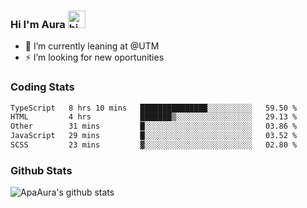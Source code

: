 ### Hi I'm Aura <img src="https://user-images.githubusercontent.com/1303154/88677602-1635ba80-d120-11ea-84d8-d263ba5fc3c0.gif" width="28px" alt="hi">

- 🔭 I’m currently leaning at @UTM
- ⚡ I’m looking for new oportunities


### Coding Stats

<!--START_SECTION:waka-->

```txt
TypeScript   8 hrs 10 mins   ███████████████░░░░░░░░░░   59.50 %
HTML         4 hrs           ███████▒░░░░░░░░░░░░░░░░░   29.13 %
Other        31 mins         █░░░░░░░░░░░░░░░░░░░░░░░░   03.86 %
JavaScript   29 mins         █░░░░░░░░░░░░░░░░░░░░░░░░   03.52 %
SCSS         23 mins         ▓░░░░░░░░░░░░░░░░░░░░░░░░   02.80 %
```

<!--END_SECTION:waka-->

### Github Stats

![ApaAura's github stats](https://github-readme-stats.vercel.app/api?username=ApaAura&count_private=true&theme=tokyonight&hide=contribs,prs)
